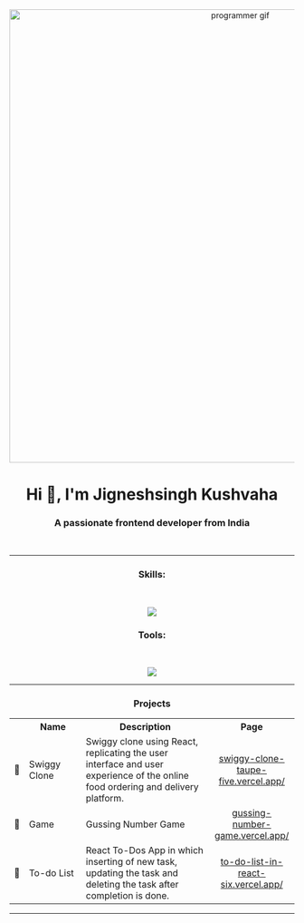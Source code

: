 <div align="center">
<img src="https://c.tenor.com/2nKSTDDekOgAAAAC/coding-kira.gif" alt="programmer gif" width="800"/>
</div>

<h1 align="center">Hi 👋, I'm Jigneshsingh Kushvaha</h1>
<h3 align="center">A passionate frontend developer from India</h3>
<br>
<hr>
<h3 align="center">Skills:</h3><br>
<p align="center">
    <img src="https://skillicons.dev/icons?i=html,css,bootstrap,js,php,mysql,mongodb,react,tailwind,python" />
</p>

<h3 align="center">Tools:</h3><br>
<p align="center">
    <img src="https://skillicons.dev/icons?i=postman,mysql,vercel,netlify,figma,firebase" />
</p>

<hr />
<h3 align="center">Projects</h3>  
  <table>
    <tr align="center">
      <th width="5%"></th>
      <th width="20%">Name</th>
      <th width="45%">Description</th>
      <th width=30%>Page</th>
    </tr>
    <tr>
      <td>🍴</td>
      <td>Swiggy Clone</td>
      <td>Swiggy clone using React, replicating the user interface and user experience of the online food ordering and delivery platform.</td>
      <td align="center"><a href="https://swiggy-clone-taupe-five.vercel.app/">swiggy-clone-taupe-five.vercel.app/</a></td>      
    </tr>
    <tr>
      <td>🎯</td>
      <td>Game</td>
      <td>Gussing Number Game</td>
      <td align="center"><a href="https://gussing-number-game.vercel.app/">gussing-number-game.vercel.app/</a></td>      
    </tr>
    <tr>
      <td>📝</td>
      <td>To-do List</td>
      <td>React To-Dos App in which inserting of new task, updating the task and deleting the task after completion is done.</td>
      <td align="center"><a href="https://to-do-list-in-react-six.vercel.app/">to-do-list-in-react-six.vercel.app/</a></td>      
    </tr>
  </table>

  ---
